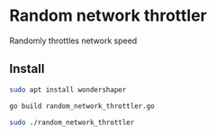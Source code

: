 # Random network throttler
Randomly throttles network speed

## Install
```bash
sudo apt install wondershaper
```

```bash
go build random_network_throttler.go
```

```bash
sudo ./random_network_throttler
```
